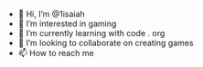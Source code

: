 - 👋 Hi, I’m @1isaiah
- 👀 I’m interested in gaming
- 🌱 I’m currently learning with code . org
- 💞️ I’m looking to collaborate on creating games
- 📫 How to reach me 

<!---
1isaiah/1isaiah is a ✨ special ✨ repository because its `README.md` (this file) appears on your GitHub profile.
You can click the Preview link to take a look at your changes.
--->
